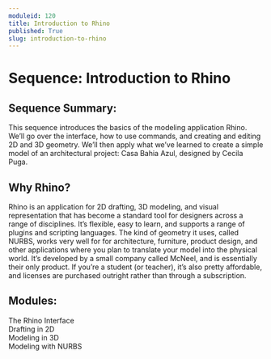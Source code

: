 ```yaml
---
moduleid: 120
title: Introduction to Rhino
published: True
slug: introduction-to-rhino
---
```

# Sequence: Introduction to Rhino
## Sequence Summary:
This sequence introduces the basics of the modeling application Rhino. We’ll go over the interface, how to use commands, and creating and editing 2D and 3D geometry. We’ll then apply what we’ve learned to create a simple model of an architectural project: Casa Bahia Azul, designed by Cecila Puga.
## Why Rhino?
Rhino is an application for 2D drafting, 3D modeling, and visual representation that has become a standard tool for designers across a range of disciplines. It’s flexible, easy to learn, and supports a range of plugins and scripting languages. The kind of geometry it uses, called NURBS, works very well for for architecture, furniture, product design, and other applications where you plan to translate your model into the physical world. It’s developed by a small company called McNeel, and is essentially their only product. If you’re a student (or teacher), it’s also pretty affordable, and licenses are purchased outright rather than through a subscription.
## Modules:
The Rhino Interface <BR>
Drafting in 2D <BR>
Modeling in 3D <BR>
Modeling with NURBS
